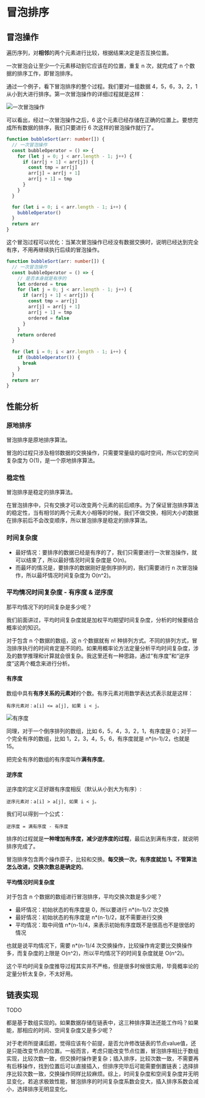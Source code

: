 # 冒泡排序

## 冒泡操作

遍历序列，对**相邻**的两个元素进行比较，根据结果决定是否互换位置。

一次冒泡会让至少一个元素移动到它应该在的位置，重复 n 次，就完成了 n 个数据的排序工作，即冒泡排序。

通过一个例子，看下冒泡排序的整个过程。我们要对一组数据 4，5，6，3，2，1 从小到大进行排序。第一次冒泡操作的详细过程就是这样：

![一次冒泡操作](@imgs/4038f64f47975ab9f519e4f739e464e9.jpg)

可以看出，经过一次冒泡操作之后，6 这个元素已经存储在正确的位置上。要想完成所有数据的排序，我们只要进行 6 次这样的冒泡操作就行了。

```ts
function bubbleSort(arr: number[]) {
  // 一次冒泡操作
  const bubbleOperator = () => {
    for (let j = 0; j < arr.length - 1; j++) {
      if (arr[j + 1] < arr[j]) {
        const tmp = arr[j]
        arr[j] = arr[j + 1]
        arr[j + 1] = tmp
      }
    }
  }

  for (let i = 0; i < arr.length - 1; i++) {
    bubbleOperator()
  }
  return arr
}
```

这个冒泡过程可以优化：当某次冒泡操作已经没有数据交换时，说明已经达到完全有序，不用再继续执行后续的冒泡操作。

```ts
function bubbleSort(arr: number[]) {
  // 一次冒泡操作
  const bubbleOperator = () => {
    // 是否本身就是有序的
    let ordered = true
    for (let j = 0; j < arr.length - 1; j++) {
      if (arr[j + 1] < arr[j]) {
        const tmp = arr[j]
        arr[j] = arr[j + 1]
        arr[j + 1] = tmp
        ordered = false
      }
    }
    return ordered
  }

  for (let i = 0; i < arr.length - 1; i++) {
    if (bubbleOperator()) {
      break
    }
  }
  return arr
}
```


## 性能分析

### 原地排序

冒泡排序是原地排序算法。

冒泡的过程只涉及相邻数据的交换操作，只需要常量级的临时空间，所以它的空间复杂度为 O(1)，是一个原地排序算法。

### 稳定性

冒泡排序是稳定的排序算法。

在冒泡排序中，只有交换才可以改变两个元素的前后顺序。为了保证冒泡排序算法的稳定性，当有相邻的两个元素大小相等的时候，我们不做交换，相同大小的数据在排序前后不会改变顺序，所以冒泡排序是稳定的排序算法。

### 时间复杂度

- 最好情况：要排序的数据已经是有序的了，我们只需要进行一次冒泡操作，就可以结束了，所以最好情况时间复杂度是 O(n)。
- 而最坏的情况是，要排序的数据刚好是倒序排列的，我们需要进行 n 次冒泡操作，所以最坏情况时间复杂度为 O(n^2)。

### 平均情况时间复杂度 - 有序度 & 逆序度

那平均情况下的时间复杂是多少呢？

我们前面讲过，平均时间复杂度就是加权平均期望时间复杂度，分析的时候要结合概率论的知识。

对于包含 n 个数据的数组，这 n 个数据就有 n! 种排列方式。不同的排列方式，冒泡排序执行的时间肯定是不同的。如果用概率论方法定量分析平均时间复杂度，涉及的数学推理和计算就会很复杂。我这里还有一种思路，通过“有序度”和“逆序度”这两个概念来进行分析。

#### 有序度

数组中具有**有序关系的元素对**的个数。有序元素对用数学表达式表示就是这样：

```
有序元素对：a[i] <= a[j], 如果 i < j。
```

![有序度](@imgs/a1ef4cc1999d6bd0af08d8417ee55220.jpg)

同理，对于一个倒序排列的数组，比如 6，5，4，3，2，1，有序度是 0；对于一个完全有序的数组，比如 1，2，3，4，5，6，有序度就是 n*(n-1)/2，也就是 15。

把完全有序的数组的有序度叫作**满有序度**。

#### 逆序度

逆序度的定义正好跟有序度相反（默认从小到大为有序）:

```
逆序元素对：a[i] > a[j], 如果 i < j。
```

我们可以得到一个公式：

```
逆序度 = 满有序度 - 有序度
```

排序的过程就是**一种增加有序度，减少逆序度的过程**，最后达到满有序度，就说明排序完成了。

冒泡排序包含两个操作原子，比较和交换。**每交换一次，有序度就加 1。不管算法怎么改进，交换次数总是确定的**。

#### 平均情况时间复杂度

对于包含 n 个数据的数组进行冒泡排序，平均交换次数是多少呢？

- 最坏情况：初始状态的有序度是 0，所以要进行 n*(n-1)/2 次交换
- 最好情况：初始状态的有序度是 n*(n-1)/2，就不需要进行交换
- 平均情况：取中间值 n*(n-1)/4，来表示初始有序度既不是很高也不是很低的情况

也就是说平均情况下，需要 n*(n-1)/4 次交换操作，比较操作肯定要比交换操作多，而复杂度的上限是 O(n^2)，所以平均情况下的时间复杂度就是 O(n^2)。

这个平均时间复杂度推导过程其实并不严格，但是很多时候很实用，毕竟概率论的定量分析太复杂，不太好用。

## 链表实现

TODO

都是基于数组实现的。如果数据存储在链表中，这三种排序算法还能工作吗？如果能，那相应的时间、空间复杂度又是多少呢？

对于老师所提课后题，觉得应该有个前提，是否允许修改链表的节点value值，还是只能改变节点的位置。一般而言，考虑只能改变节点位置，冒泡排序相比于数组实现，比较次数一致，但交换时操作更复杂；插入排序，比较次数一致，不需要再有后移操作，找到位置后可以直接插入，但排序完毕后可能需要倒置链表；选择排序比较次数一致，交换操作同样比较麻烦。综上，时间复杂度和空间复杂度并无明显变化，若追求极致性能，冒泡排序的时间复杂度系数会变大，插入排序系数会减小，选择排序无明显变化。
